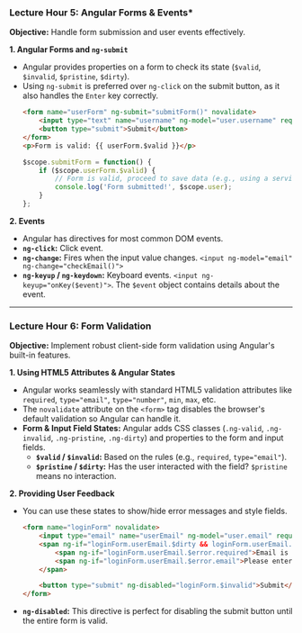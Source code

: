

### Lecture Hour 5: Angular Forms & Events*

**Objective:** Handle form submission and user events effectively.

**1. Angular Forms and `ng-submit`**
- Angular provides properties on a form to check its state (`$valid`, `$invalid`, `$pristine`, `$dirty`).
- Using `ng-submit` is preferred over `ng-click` on the submit button, as it also handles the `Enter` key correctly.
    ```html
    <form name="userForm" ng-submit="submitForm()" novalidate>
        <input type="text" name="username" ng-model="user.username" required>
        <button type="submit">Submit</button>
    </form>
    <p>Form is valid: {{ userForm.$valid }}</p>
    ```
    ```javascript
    $scope.submitForm = function() {
        if ($scope.userForm.$valid) {
            // Form is valid, proceed to save data (e.g., using a service)
            console.log('Form submitted!', $scope.user);
        }
    };
    ```

**2. Events**
- Angular has directives for most common DOM events.
- **`ng-click`:** Click event.
- **`ng-change`:** Fires when the input value changes. `<input ng-model="email" ng-change="checkEmail()">`
- **`ng-keyup` / `ng-keydown`:** Keyboard events. `<input ng-keyup="onKey($event)">`. The `$event` object contains details about the event.

---


### Lecture Hour 6: Form Validation

**Objective:** Implement robust client-side form validation using Angular's built-in features.

**1. Using HTML5 Attributes & Angular States**
- Angular works seamlessly with standard HTML5 validation attributes like `required`, `type="email"`, `type="number"`, `min`, `max`, etc.
- The `novalidate` attribute on the `<form>` tag disables the browser's default validation so Angular can handle it.
- **Form & Input Field States:** Angular adds CSS classes (`.ng-valid`, `.ng-invalid`, `.ng-pristine`, `.ng-dirty`) and properties to the form and input fields.
    *   **`$valid` / `$invalid`:** Based on the rules (e.g., `required`, `type="email"`).
    *   **`$pristine` / `$dirty`:** Has the user interacted with the field? `$pristine` means no interaction.

**2. Providing User Feedback**
- You can use these states to show/hide error messages and style fields.
    ```html
    <form name="loginForm" novalidate>
        <input type="email" name="userEmail" ng-model="user.email" required>
        <span ng-if="loginForm.userEmail.$dirty && loginForm.userEmail.$invalid">
            <span ng-if="loginForm.userEmail.$error.required">Email is required.</span>
            <span ng-if="loginForm.userEmail.$error.email">Please enter a valid email address.</span>
        </span>

        <button type="submit" ng-disabled="loginForm.$invalid">Submit</button>
    </form>
    ```
- **`ng-disabled`:** This directive is perfect for disabling the submit button until the entire form is valid.
